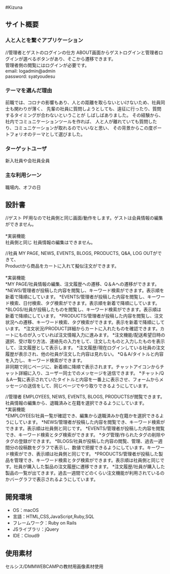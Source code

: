#Kizuna

## サイト概要
### 人と人とを繋ぐアプリケーション


  //管理者とゲストのログインの仕方
    ABOUT画面からゲストログインと管理者ログインが選べるボタンがあり、そこから遷移できます。<br>
    管理者側の閲覧にはログインが必要です。<br>
    email: logadmin@admin
    <br>
    password: syatyoudesu
    <br>
### テーマを選んだ理由
前職では、コロナの影響もあり、人との距離を取らないといけないため、社員同士も関わりが薄く、
先輩の社員に質問しようとしても、遠征に行ったり、質問するタイミングが合わないということが
しばしばありました。
その経験から、社内でコミュニケーションツールを作れば、
人と人が離れていても質問したり、コミュニケーションが取れるのでいいなと思い、
その背景からこの度ポートフォリオのテーマとして選びました。


### ターゲットユーザ
新入社員や会社員全員


### 主な利用シーン
職場内、オフの日


## 設計書
 <!--ページネーション実装-->

//ゲスト
  PF用なので社員側と同じ画面/動作をします。ゲストは会員情報の編集ができません。<br>
  <br>*実装機能<br>
  社員側と同じ
  社員情報の編集はできません。

//社員
  MY PAGE, NEWS, EVENTS, BLOGS, PRODUCTS, Q&A, LOG OUTができて、<br>
  Productから商品をカートに入れて擬似注文ができます。<br>
  <br>*実装機能<br>
  *MY PAGE/社員情報の編集、注文履歴への遷移、Q＆Aへの遷移ができます。
  *NEWS/管理者が投稿した内容を閲覧し、キーワード検索ができます。表示順を新着で降順にしています。
  *EVENTS/管理者が投稿した内容を閲覧し、キーワード検索、日付検索、タグ検索ができます。表示順を新着で降順にしています。
  *BLOGS/社員が投稿したものを閲覧し、キーワード検索ができます。表示順は新着で降順にしています。
  *PRODUCTS/管理者が投稿した内容を閲覧し、注文状況への遷移、キーワード検索、タグ検索ができます。表示を新着で降順にしています。
    *注文状況/PRODUCT詳細からカートに入れたものを確認できます。カートにものが入っていれば注文情報入力に進みます。
    *注文機能/配送希望日時の選択、受け取り方法、連絡先の入力をして、注文したものと入力したものを表示して、注文履歴として表示します。
    *注文履歴/現在ログインしている社員の注文履歴が表示され、他の社員が注文した内容は見れない。
  *Q＆A/タイトルと内容を入力し、キーワード検索ができます。<br>
    非同期で同じページに、新着順に降順で表示されます。チャットアイコンからチャット詳細に入り、ユーザー同士でのメッセージを送信できます。
    *チャット/Q＆A一覧に表示されていたタイトルと内容を一番上に表示させ、フォームからメッセージの送信をして、同じページでやり取りできるようにしています。

//管理者
  EMPLOYEES, NEWS, EVENTS, BLOGS, PRODUCTSが閲覧できます。
  社員情報の編集から、退職済みと在籍を選択できるようにしています。
  <br>*実装機能<br>
  *EMPLOYEES/社員一覧が確認でき、編集から退職済みか在籍かを選択できるようにしています。
  *NEWS/管理者が投稿した内容を閲覧でき、キーワード検索ができます。表示順は社員側と同じです。
  *EVENTS/管理者が投稿した内容を閲覧でき、キーワード検索とタグ検索ができます。
  *タグ管理/作られたタグの削除やタグの登録ができます。
  *BLOGS/社員が投稿した内容の閲覧、管理、過去一週間分の投稿数をグラフで表示し、数値で把握できるようにしています。キーワード検索ができ、表示順は社員側と同じです。
  *PRODUCTS/管理者が投稿した製品を管理でき、キーワード検索とタグ検索ができます。表示順は社員側と同じです。社員が購入した製品の注文履歴に遷移できます。
    *注文履歴/社員が購入した製品の一覧が出てきます。過去一週間でどのくらい注文機能が利用されているのかバーグラフで表示されるようにしています。



## 開発環境
- OS：macOS
- 言語：HTML,CSS,JavaScript,Ruby,SQL
- フレームワーク：Ruby on Rails
- JSライブラリ：jQuery
- IDE：Cloud9

## 使用素材
セルシス/DMMWEBCAMPの教材用画像素材使用